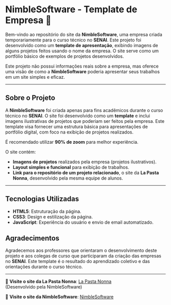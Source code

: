 # NimbleSoftware - Template de Empresa 🚀

Bem-vindo ao repositório do site da **NimbleSoftware**, uma empresa criada temporariamente para o curso técnico no **SENAI**. Este projeto foi desenvolvido como um **template de apresentação**, exibindo imagens de alguns projetos feitos usando o nome da empresa. O site serve como um portfólio básico de exemplos de projetos desenvolvidos.

Este projeto não possui informações reais sobre a empresa, mas oferece uma visão de como a **NimbleSoftware** poderia apresentar seus trabalhos em um site simples e eficaz.

---

## Sobre o Projeto

A **NimbleSoftware** foi criada apenas para fins acadêmicos durante o curso técnico no **SENAI**. O site foi desenvolvido como um **template** e inclui imagens ilustrativas de projetos que poderiam ser feitos pela empresa. Este template visa fornecer uma estrutura básica para apresentações de portfólio digital, com foco na exibição de projetos realizados.

É recomendado utilizar **90% de zoom** para melhor experiência.

O site contém:
- **Imagens de projetos** realizados pela empresa (projetos ilustrativos).
- **Layout simples e funcional** para exibição de trabalhos.
- **Link para o repositório de um projeto relacionado**, o site da **La Pasta Nonna**, desenvolvido pela mesma equipe de alunos.

---

## Tecnologias Utilizadas

- **HTML5**: Estruturação da página.
- **CSS3**: Design e estilização da página.
- **JavaScript**: Experiência do usuário e envio de email automatizado.

## Agradecimentos

Agradecemos aos professores que orientaram o desenvolvimento deste projeto e aos colegas de curso que participaram da criação das empresas no **SENAI**. Este template é o resultado do aprendizado coletivo e das orientações durante o curso técnico.

---

🔗 **Visite o site da La Pasta Nonna**: [La Pasta Nonna](https://carloslimaaa.github.io/LaPastaNonna/)  
(Desenvolvido pela NimbleSoftware)

🔗 **Visite o site da NimbleSoftware**: [NimbleSoftware](https://carloslimaaa.github.io/NimbleSoftware/)
